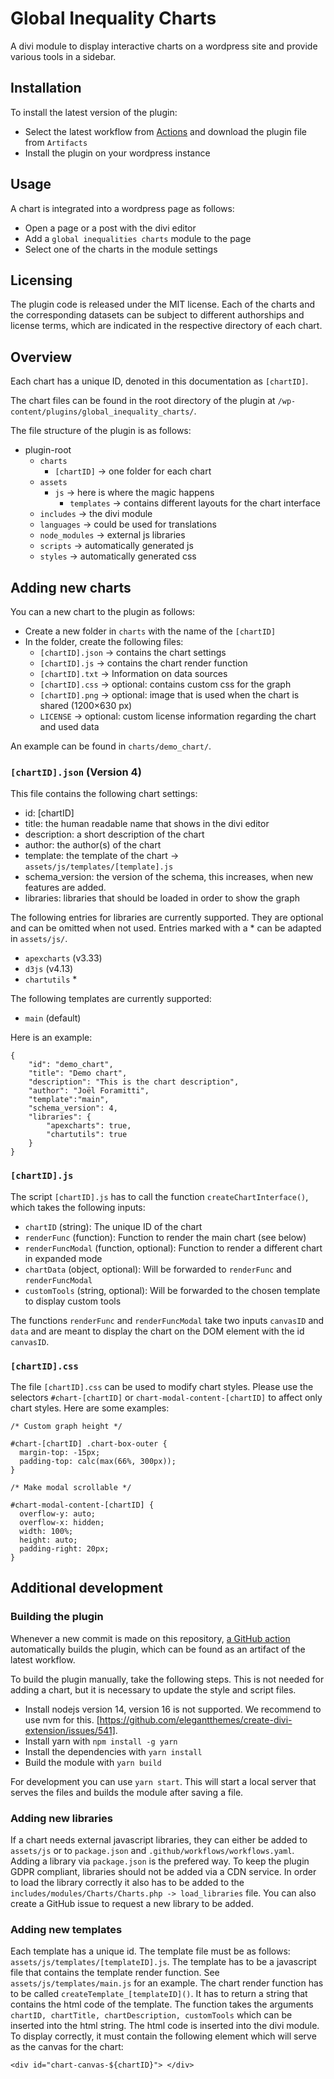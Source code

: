 # Global Inequality Charts 

A divi module to display interactive charts on a wordpress site and provide various tools in a sidebar.

## Installation

To install the latest version of the plugin:

- Select the latest workflow from [Actions](https://github.com/Global-Inequality-Project/global_inequality_charts/actions) and download the plugin file from `Artifacts`
- Install the plugin on your wordpress instance

## Usage

A chart is integrated into a wordpress page as follows:

- Open a page or a post with the divi editor
- Add a `global inequalities charts` module to the page
- Select one of the charts in the module settings

## Licensing

The plugin code is released under the MIT license. Each of the charts and the corresponding datasets can be subject to different authorships and license terms, which are indicated in the respective directory of each chart. 

## Overview

Each chart has a unique ID, denoted in this documentation as `[chartID]`. 

The chart files can be found in the root directory of the plugin at `/wp-content/plugins/global_inequality_charts/`.

The file structure of the plugin is as follows:

- plugin-root
    - `charts`
        - `[chartID]` -> one folder for each chart
    - `assets`
        - `js` -> here is where the magic happens
            - `templates` -> contains different layouts for the chart interface
    - `includes` -> the divi module
    - `languages` -> could be used for translations
    - `node_modules` -> external js libraries
    - `scripts` -> automatically generated js
    - `styles` -> automatically generated css

## Adding new charts

You can a new chart to the plugin as follows:

- Create a new folder in `charts` with the name of the `[chartID]`
- In the folder, create the following files:
   - `[chartID].json` -> contains the chart settings
   - `[chartID].js` -> contains the chart render function
   - `[chartID].txt` -> Information on data sources
   - `[chartID].css` -> optional: contains custom css for the graph
   - `[chartID].png` -> optional: image that is used when the chart is shared (1200×630 px)
   - `LICENSE` -> optional: custom license information regarding the chart and used data

An example can be found in `charts/demo_chart/`.

### `[chartID].json` (Version 4)

This file contains the following chart settings:

- id: [chartID]
- title: the human readable name that shows in the divi editor
- description: a short description of the chart
- author: the author(s) of the chart
- template: the template of the chart -> `assets/js/templates/[template].js`
- schema_version: the version of the schema, this increases, when new features are added.
- libraries: libraries that should be loaded in order to show the graph

The following entries for libraries are currently supported. They are optional and can be omitted when not used. Entries marked with a * can be adapted in `assets/js/`.

- `apexcharts` (v3.33)
- `d3js` (v4.13)
- `chartutils` *

The following templates are currently supported:

- `main` (default)

Here is an example:

```
{
    "id": "demo_chart",
    "title": "Demo chart",
    "description": "This is the chart description",
    "author": "Joël Foramitti",
    "template":"main",
    "schema_version": 4,
    "libraries": {
        "apexcharts": true,
        "chartutils": true
    }
}

```

### `[chartID].js`

The script `[chartID].js` has to call the function `createChartInterface()`, which takes the following inputs:

- `chartID` (string): The unique ID of the chart
- `renderFunc` (function): Function to render the main chart (see below)
- `renderFuncModal` (function, optional): Function to render a different chart in expanded mode
- `chartData` (object, optional): Will be forwarded to `renderFunc` and `renderFuncModal`
- `customTools` (string, optional): Will be forwarded to the chosen template to display custom tools

The functions `renderFunc` and `renderFuncModal` take two inputs `canvasID` and `data` and are meant to display the chart on the DOM element with the id `canvasID`.

### `[chartID].css`

The file `[chartID].css` can be used to modify chart styles. Please use the selectors `#chart-[chartID]` or `chart-modal-content-[chartID]` to affect only chart styles. Here are some examples:

```
/* Custom graph height */

#chart-[chartID] .chart-box-outer {
  margin-top: -15px;  
  padding-top: calc(max(66%, 300px)); 
}

/* Make modal scrollable */

#chart-modal-content-[chartID] {
  overflow-y: auto; 
  overflow-x: hidden;
  width: 100%;
  height: auto;
  padding-right: 20px;
}
```

## Additional development

### Building the plugin 

Whenever a new commit is made on this repository, [a GitHub action](https://github.com/Global-Inequality-Project/global_inequality_charts/actions) automatically builds the plugin, which can be found as an artifact of the latest workflow.

To build the plugin manually, take the following steps. This is not needed for adding a chart, but it is necessary to update the style and script files.

- Install nodejs version 14, version 16 is not supported. We recommend to use nvm for this.  [https://github.com/elegantthemes/create-divi-extension/issues/541].
- Install yarn with `npm install -g yarn`
- Install the dependencies with `yarn install`
- Build the module with `yarn build`

For development you can use `yarn start`. This will start a local server that serves the files and builds the module after saving a file. 

### Adding new libraries  

If a chart needs external javascript libraries, they can either be added to `assets/js` or to `package.json` and `.github/workflows/workflows.yaml`. Adding a library via `package.json` is the prefered way. To keep the plugin GDPR compliant, libraries should not be added via a CDN service. In order to load the library correctly it also has to be added to the `includes/modules/Charts/Charts.php -> load_libraries` file. You can also create a GitHub issue to request a new library to be added.

### Adding new templates

Each template has a unique id. The template file must be as follows: `assets/js/templates/[templateID].js`. The template has to be a javascript file that contains the template render function. See `assets/js/templates/main.js` for an example. The chart render function has to be called `createTemplate_[templateID]()`. It has to return a string that contains the html code of the template. The function takes the arguments `chartID, chartTitle, chartDescription, customTools` which can be inserted into the html string. The html code is inserted into the divi module. To display correctly, it must contain the following element which will serve as the canvas for the chart:

```
<div id="chart-canvas-${chartID}"> </div>
```





